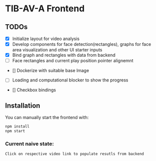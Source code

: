 # TIB-AV-A Frontend

## TODOs

- [x] Initialize layout for video analysis
- [x] Develop components for face detection(rectangles), graphs for face area visualization and other UI starter inputs
- [x] Bind graph and rectangles with data from backend
- [ ] Face rectangles and current play position pointer alignemnt
- [] Dockerize with suitable base Image
- [ ] Loading and computational blocker to show the progress
- []  Checkbox bindings

## Installation


You can manually start the frontend with:

```bash
npm install
npm start
```


### Current naive state:

```
Click on respective video link to populate resutls from backend
```

